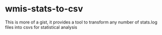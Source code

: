 # wmis-stats-to-csv
This is more of a gist, it provides a tool to transform any number of stats.log files into csvs for statistical analysis
